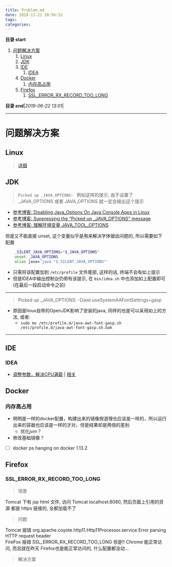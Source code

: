 ```yaml
---
title: Problem.md
date: 2018-11-21 10:56:52
tags: 
categories: 
---
```


**目录 start**
 
1. [问题解决方案](#问题解决方案)
    1. [Linux](#linux)
    1. [JDK](#jdk)
    1. [IDE](#ide)
        1. [IDEA](#idea)
    1. [Docker](#docker)
        1. [内存高占用](#内存高占用)
    1. [Firefox](#firefox)
        1. [SSL_ERROR_RX_RECORD_TOO_LONG](#ssl_error_rx_record_too_long)

**目录 end**|_2019-06-22 13:01_|
****************************************
# 问题解决方案
## Linux 
> [详细](/Linux/Base/LinuxProblem.md)

## JDK
> `Picked up _JAVA_OPTIONS: ` 例如这样的提示, 由于设置了 _JAVA_OPTIONS 或者 JAVA_OPTIONS 就一定会输出这个提示

- [参考博客: Disabling Java_Options On Java Console Apps in Linux](https://nixmash.com/post/disabling-java_options-on-java-console-apps-in-linux)
- [参考博客: Suppressing the “Picked up _JAVA_OPTIONS” message](https://superuser.com/questions/585695/suppressing-the-picked-up-java-options-message)
- [参考博客: 理解环境变量 JAVA_TOOL_OPTIONS](https://segmentfault.com/a/1190000008545160)

但是又不能直接 unset, 这个变量似乎是用来解决字体锯齿问题的, 所以需要如下配置
```sh
    _SILENT_JAVA_OPTIONS="$_JAVA_OPTIONS"
    unset _JAVA_OPTIONS
    alias java='java "$_SILENT_JAVA_OPTIONS"'
```
- 只需将该配置加到  `/etc/profile` 文件尾部, 这样的话, 终端不会有如上提示
- 但是IDEA中输出控制台仍带有该提示, 在 `bin/idea.sh` 中也添加如上配置即可(在最后一段启动命令之前)

*******************************
> Picked up _JAVA_OPTIONS: -Dawt.useSystemAAFontSettings=gasp
- 原因是linux自带的OpenJDK影响了安装的java, 同样的也是可以采用如上的方法, 或者:
    - `sudo mv /etc/profile.d/java-awt-font-gasp.sh /etc/profile.d/java-awt-font-gasp.sh.bak`

*************************
## IDE
### IDEA
- [调整参数，解决CPU满载](https://intellij-support.jetbrains.com/hc/en-us/articles/206544869) | [相关](https://intellij-support.jetbrains.com/hc/en-us/articles/207241235)

## Docker
### 内存高占用
- 明明是一样的docker配置，构建出来的镜像按道理也应该是一样的，所以运行出来的容器也应该是一样的才对，但是结果却是两倍的差别
    - 优化jvm？
- 修改基础镜像？

- [ ] docker ps hanging on docker 1.13.2

## Firefox 
### SSL_ERROR_RX_RECORD_TOO_LONG
> 场景

Tomcat 下有 jsp html 文件, 访问 Tomcat localhost:8080, 然后页面上引用的资源 都是 https 链接的, 全都加载不了  

> 问题

Tomcat 报错  org.apache.coyote.http11.Http11Processor.service Error parsing HTTP request header  
FireFox 报错 SSL_ERROR_RX_RECORD_TOO_LONG
但是!! Chrome 能正常访问, 而且就在昨天 Firefox也是能正常访问的, 什么配置都没动...

> 解决方案


